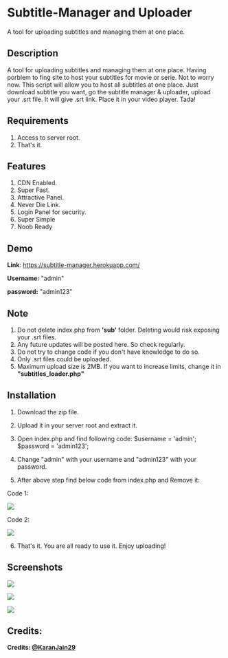 # Subtitle-Manager and Uploader
A tool for uploading subtitles and managing them at one place.

## Description
A tool for uploading subtitles and managing them at one place. Having porblem to fing site to host your subtitles for movie or serie. Not to worry now. This script will allow you to host all subtitles at one place. Just download subtitle you want, go the subtitle manager & uploader, upload your .srt file. It will give .srt link. Place it in your video player. Tada! 

## Requirements
1. Access to server root.
2. That's it. 

## Features

1. CDN Enabled.
2. Super Fast.
3. Attractive Panel.
4. Never Die Link.
4. Login Panel for security.
5. Super Simple
6. Noob Ready

## Demo

<p><b>Link</b>: <a href='https://subtitle-manager.herokuapp.com/' target="_blank">https://subtitle-manager.herokuapp.com/</a>
<p><b>Username:</b> "admin"</p>
<p><b>password:</b> "admin123"</p>

## Note
1. Do not delete index.php from <b>'sub'</b> folder. Deleting would risk exposing your .srt files.
2. Any future updates will be posted here. So check regularly.
3. Do not try to change code if you don't have knowledge to do so.
4. Only .srt files could be uploaded.
5. Maximum upload size is 2MB. If you want to increase limits, change it in <b>"subtitles_loader.php"</b>

## Installation
1. Download the zip file.
2. Upload it in your server root and extract it. 
3. Open index.php and find following code:
$username = 'admin';
$password = 'admin123';

4. Change "admin" with your username and "admin123" with your password.
5. After above step find below code from index.php and Remove it: 

Code 1:

![](https://i.imgur.com/NGerUBh.png)


Code 2:

![](https://i.imgur.com/kpPMQho.png)

6. That's it. You are all ready to use it. Enjoy uploading!

## Screenshots

![](https://i.imgur.com/7DN0DvL.png)

![](https://i.imgur.com/xePSZlM.png)

![](https://i.imgur.com/B51aN2F.png)

## Credits:

<p><b>Credits: <a href="https://github.com/karankankaria" target="_blank">@KaranJain29</a></b></p>
